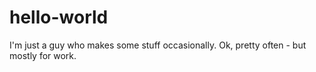 hello-world
===========

I'm just a guy who makes some stuff occasionally.  Ok, pretty often - but mostly for work.
